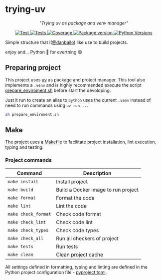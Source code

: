 # trying-uv

<p align="center">
    <em>"Trying uv as package and venv manager"</em>
</p>
<p align="center">
<a href="https://github.com/danbailo/trying-uv/actions/workflows/publish.yaml" target="_blank">
    <img src="https://github.com/danbailo/trying-uv/actions/workflows/publish.yaml/badge.svg" alt="Test">
</a>
<a href="https://github.com/danbailo/trying-uv/actions/workflows/tests.yaml?query=branch=main" target="_blank">
    <img src="https://github.com/danbailo/trying-uv/actions/workflows/tests.yaml/badge.svg?branch=main" alt="Tests">
</a>
<a href="https://github.com/danbailo/trying-uv/actions/workflows/tests.yaml?query=branch=main" target="_blank">
    <img src="https://codecov.io/gh/danbailo/trying-uv/branch/main/graph/badge.svg" alt="Coverage">
<a href="https://pypi.org/project/trying-uv" target="_blank">
    <img src="https://img.shields.io/pypi/v/trying-uv?color=%252334D058&label=pypi%20package" alt="Package version">
</a>
<a href="https://pypi.org/project/trying-uv" target="_blank">
    <img src="https://img.shields.io/pypi/pyversions/trying-uv?color=g" alt="Python Versions">
</a>
</p>

Simple structure that I([@danbailo](https://github.com/danbailo)) like use to build projects.

enjoy and... Python 🐍 for everthing 😄

## Preparing project
This project uses [uv](https://github.com/astral-sh/uv) as package and project manager. This tool also implements a `.venv` and is highly recommended execute the script [prepare_enviroment.sh](prepare_enviroment.sh) before start the devoloping.

Just it run to create an alias to `python` uses the current `.venv` instead of need to run commands using `uv run ...`
```bash
sh prepare_enviroment.sh
```

## Make
The project uses a [Makefile](Makefile) to facilitate project installation, lint execution, typing and testing.

### Project commands

| Command | Description |
|-|-|
| `make install` | Install project |
| `make build` | Build a Docker image to run project |
| `make format` | Format the code |
| `make lint` | Lint the code |
| `make check_format` | Check code format |
| `make check_lint` | Check code lint |
| `make check_types` | Check code types |
| `make check_all` | Run all checkers of project |
| `make tests` | Run tests |
| `make clean` | Clean project cache |

All settings defined in formatting, typing and linting are defined in the Python project configuration file - [pyproject.toml](pyproject.toml).
